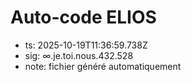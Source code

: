 # Auto-code ELIOS
- ts: 2025-10-19T11:36:59.738Z
- sig: ∞.je.toi.nous.432.528
- note: fichier généré automatiquement